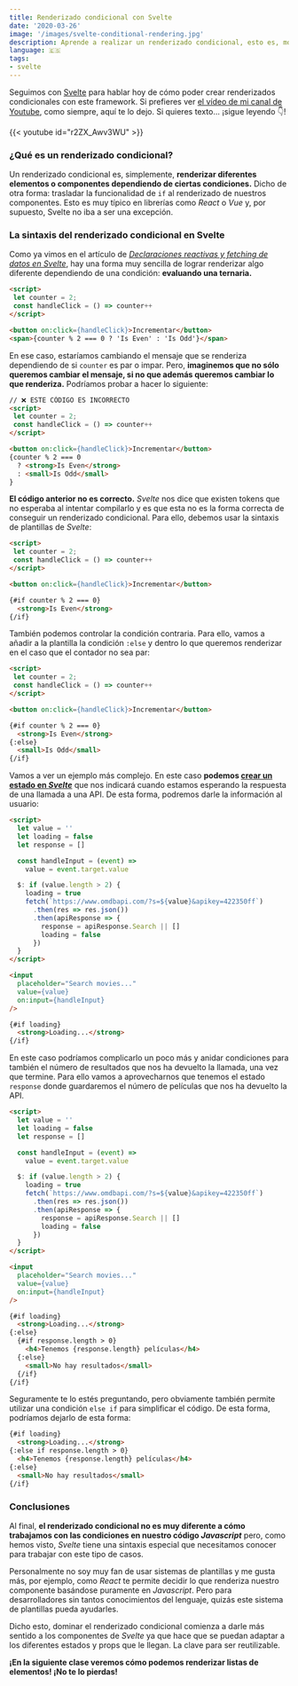 ```yaml
---
title: Renderizado condicional con Svelte
date: '2020-03-26'
image: '/images/svelte-conditional-rendering.jpg'
description: Aprende a realizar un renderizado condicional, esto es, mostrar diferentes elementos o componentes de Svelte dependiendo de una condición
language: 🇪🇸
tags:
- svelte
---
```


Seguimos con [Svelte](https://midu.dev/introducci%C3%B3n-a-svelte/) para hablar hoy de cómo poder crear renderizados condicionales con este framework. Si prefieres ver [el vídeo de mi canal de Youtube](https://www.youtube.com/c/midudev?sub_confirmation=1), como siempre, aquí te lo dejo. Si quieres texto... ¡sigue leyendo 👇!

{{< youtube id="r2ZX_Awv3WU" >}}

### ¿Qué es un renderizado condicional?

Un renderizado condicional es, simplemente, **renderizar diferentes elementos o componentes dependiendo de ciertas condiciones.** Dicho de otra forma: trasladar la funcionalidad de `if` al renderizado de nuestros componentes. Esto es muy típico en librerías como *React* o *Vue* y, por supuesto, Svelte no iba a ser una excepción.

### La sintaxis del renderizado condicional en Svelte

Como ya vimos en el artículo de *[Declaraciones reactivas y fetching de datos en Svelte](https://midu.dev/componentes-y-estado-en-svelte/)*, hay una forma muy sencilla de lograr renderizar algo diferente dependiendo de una condición: **evaluando una ternaria.**

```html {hl_lines=["7"]}
<script>
 let counter = 2;
 const handleClick = () => counter++
</script>

<button on:click={handleClick}>Incrementar</button>
<span>{counter % 2 === 0 ? 'Is Even' : 'Is Odd'}</span>
```

En ese caso, estaríamos cambiando el mensaje que se renderiza dependiendo de si `counter` es par o impar. Pero, **imaginemos que no sólo queremos cambiar el mensaje, si no que además queremos cambiar lo que renderiza.** Podríamos probar a hacer lo siguiente:

```html {hl_lines=["7-10"]}
// ❌ ESTE CÓDIGO ES INCORRECTO
<script>
 let counter = 2;
 const handleClick = () => counter++
</script>

<button on:click={handleClick}>Incrementar</button>
{counter % 2 === 0
  ? <strong>Is Even</strong>
  : <small>Is Odd</small>
}
```

**El código anterior no es correcto.** *Svelte* nos dice que existen tokens que no esperaba al intentar compilarlo y es que esta no es la forma correcta de conseguir un renderizado condicional. Para ello, debemos usar la sintaxis de plantillas de *Svelte*:

```html {hl_lines=["8-11"]}
<script>
 let counter = 2;
 const handleClick = () => counter++
</script>

<button on:click={handleClick}>Incrementar</button>

{#if counter % 2 === 0}
  <strong>Is Even</strong>
{/if}
```

También podemos controlar la condición contraria. Para ello, vamos a añadir a la plantilla la condición `:else` y dentro lo que queremos renderizar en el caso que el contador no sea par:

```html {hl_lines=["10-11"]}
<script>
 let counter = 2;
 const handleClick = () => counter++
</script>

<button on:click={handleClick}>Incrementar</button>

{#if counter % 2 === 0}
  <strong>Is Even</strong>
{:else}
  <small>Is Odd</small>
{/if}
```

Vamos a ver un ejemplo más complejo. En este caso **podemos [crear un estado en *Svelte*](https://midu.dev/componentes-y-estado-en-svelte/)** que nos indicará cuando estamos esperando la respuesta de una llamada a una API. De esta forma, podremos darle la información al usuario:

```html {hl_lines=["3", "10", "15", "26-28" ]}
<script>
  let value = ''
  let loading = false
  let response = []

  const handleInput = (event) =>
    value = event.target.value

  $: if (value.length > 2) {
    loading = true
    fetch(`https://www.omdbapi.com/?s=${value}&apikey=422350ff`)
      .then(res => res.json())
      .then(apiResponse => {
        response = apiResponse.Search || []
        loading = false
      })
  }
</script>

<input
  placeholder="Search movies..."
  value={value}
  on:input={handleInput}
/>

{#if loading}
  <strong>Loading...</strong>
{/if}
```

En este caso podríamos complicarlo un poco más y anidar condiciones para también el número de resultados que nos ha devuelto la llamada, una vez que termine. Para ello vamos a aprovecharnos que tenemos el estado `response` donde guardaremos el número de películas que nos ha devuelto la API.

```html {hl_lines=["4", "14", "29-33" ]}
<script>
  let value = ''
  let loading = false
  let response = []

  const handleInput = (event) =>
    value = event.target.value

  $: if (value.length > 2) {
    loading = true
    fetch(`https://www.omdbapi.com/?s=${value}&apikey=422350ff`)
      .then(res => res.json())
      .then(apiResponse => {
        response = apiResponse.Search || []
        loading = false
      })
  }
</script>

<input
  placeholder="Search movies..."
  value={value}
  on:input={handleInput}
/>

{#if loading}
  <strong>Loading...</strong>
{:else}
  {#if response.length > 0}
    <h4>Tenemos {response.length} películas</h4>
  {:else}
    <small>No hay resultados</small>
  {/if}
{/if}
```

Seguramente te lo estés preguntando, pero obviamente también permite utilizar una condición `else if` para simplificar el código. De esta forma, podríamos dejarlo de esta forma:

```html {hl_lines=["3-4" ]}
{#if loading}
  <strong>Loading...</strong>
{:else if response.length > 0}
  <h4>Tenemos {response.length} películas</h4>
{:else}
  <small>No hay resultados</small>
{/if}
```

### Conclusiones

Al final, **el renderizado condicional no es muy diferente a cómo trabajamos con las condiciones en nuestro código *Javascript*** pero, como hemos visto, *Svelte* tiene una sintaxis especial que necesitamos conocer para trabajar con este tipo de casos.

Personalmente no soy muy fan de usar sistemas de plantillas y me gusta más, por ejemplo, como *React* te permite decidir lo que renderiza nuestro componente basándose puramente en *Javascript*. Pero para desarrolladores sin tantos conocimientos del lenguaje, quizás este sistema de plantillas pueda ayudarles.

Dicho esto, dominar el renderizado condicional comienza a darle más sentido a los componentes de *Svelte* ya que hace que se puedan adaptar a los diferentes estados y props que le llegan. La clave para ser reutilizable.

**¡En la siguiente clase veremos cómo podemos renderizar listas de elementos! ¡No te lo pierdas!**